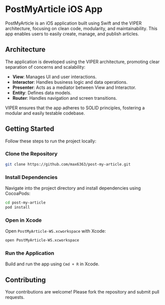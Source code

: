 # PostMyArticle iOS App

PostMyArticle is an iOS application built using Swift and the VIPER architecture, focusing on clean code, modularity, and maintainability. This app enables users to easily create, manage, and publish articles.

## Architecture

The application is developed using the VIPER architecture, promoting clear separation of concerns and scalability:

- **View**: Manages UI and user interactions.
- **Interactor**: Handles business logic and data operations.
- **Presenter**: Acts as a mediator between View and Interactor.
- **Entity**: Defines data models.
- **Router**: Handles navigation and screen transitions.

VIPER ensures that the app adheres to SOLID principles, fostering a modular and easily testable codebase.

## Getting Started

Follow these steps to run the project locally:

### Clone the Repository

```bash
git clone https://github.com/max6363/post-my-article.git
```

### Install Dependencies

Navigate into the project directory and install dependencies using CocoaPods:

```bash
cd post-my-article
pod install
```

### Open in Xcode

Open `PostMyArticle-WS.xcworkspace` with Xcode:

```bash
open PostMyArticle-WS.xcworkspace
```

### Run the Application

Build and run the app using `Cmd + R` in Xcode.

## Contributing

Your contributions are welcome! Please fork the repository and submit pull requests.

